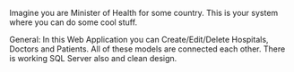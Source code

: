 Imagine you are Minister of Health for some country. This is your system where you can do some cool stuff.

General:
In this Web Application you can Create/Edit/Delete Hospitals, Doctors and Patients. All of these models are connected each other. There is working SQL Server also and clean design.




